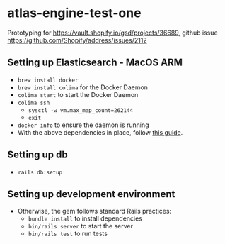 # atlas-engine-test-one

Prototyping for https://vault.shopify.io/gsd/projects/36689, github issue https://github.com/Shopify/address/issues/2112

## Setting up Elasticsearch - MacOS ARM
* `brew install docker`
* `brew install colima` for the Docker Daemon
* `colima start` to start the Docker Daemon
* `colima ssh`
  * `sysctl -w vm.max_map_count=262144`
  * `exit`
* `docker info` to ensure the daemon is running
* With the above dependencies in place, follow [this guide](https://www.elastic.co/guide/en/elasticsearch/reference/current/docker.html).

## Setting up db
* `rails db:setup`

## Setting up development environment

* Otherwise, the gem follows standard Rails practices:
  * `bundle install` to install dependencies
  * `bin/rails server` to start the server
  * `bin/rails test` to run tests
